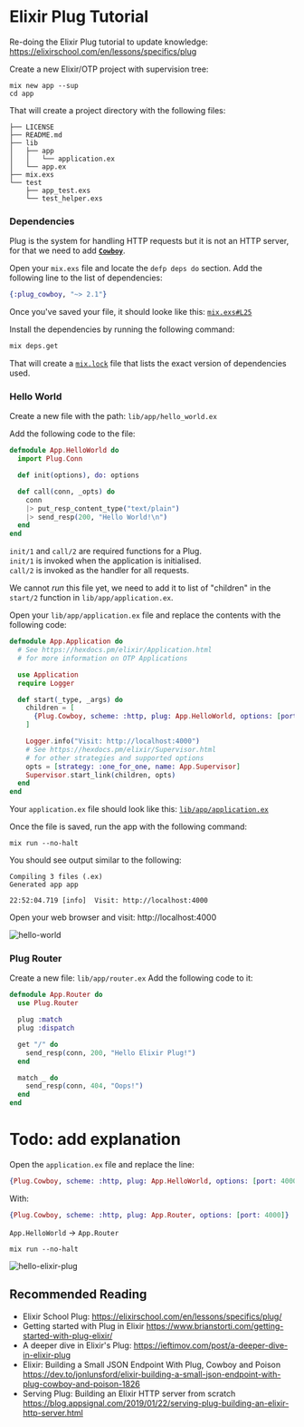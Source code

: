 # Elixir Plug Tutorial

Re-doing the Elixir Plug tutorial to update knowledge:
https://elixirschool.com/en/lessons/specifics/plug

Create a new Elixir/OTP project with supervision tree:

```
mix new app --sup
cd app
```

That will create a project directory with the following files:

```
├── LICENSE
├── README.md
├── lib
│   ├── app
│   │   └── application.ex
│   └── app.ex
├── mix.exs
└── test
    ├── app_test.exs
    └── test_helper.exs
```

### Dependencies

Plug is the system for handling HTTP requests
but it is not an HTTP server,
for that we need to add
[**`Cowboy`**](https://github.com/ninenines/cowboy).

Open your `mix.exs` file and locate the `defp deps do` section.
Add the following line to the list of dependencies:

```elixir
{:plug_cowboy, "~> 2.1"}
```

Once you've saved your file,
it should looke like this:
[`mix.exs#L25`](https://github.com/nelsonic/elixir-plug-tutorial/blob/2857e49409bb3e21f699a165631701e7ca1323e3/mix.exs#L25)

Install the dependencies by running the following command:

```sh
mix deps.get
```

That will create a
[`mix.lock`](https://github.com/nelsonic/elixir-plug-tutorial/blob/0cb4baeba23c7440b2d16ca89721cbe7338f1d09/mix.lock)
file that lists the exact version of dependencies used.


### Hello World

Create a new file with the path: `lib/app/hello_world.ex`

Add the following code to the file:
```elixir
defmodule App.HelloWorld do
  import Plug.Conn

  def init(options), do: options

  def call(conn, _opts) do
    conn
    |> put_resp_content_type("text/plain")
    |> send_resp(200, "Hello World!\n")
  end
end
```

`init/1` and `call/2` are required functions for a Plug. <br />
`init/1` is invoked when the application is initialised. <br />
`call/2` is invoked as the handler for all requests.


We cannot _run_ this file yet,
we need to add it to list of "children"
in the `start/2` function
in `lib/app/application.ex`.

Open your `lib/app/application.ex` file
and replace the contents with the following code:

```elixir
defmodule App.Application do
  # See https://hexdocs.pm/elixir/Application.html
  # for more information on OTP Applications

  use Application
  require Logger

  def start(_type, _args) do
    children = [
      {Plug.Cowboy, scheme: :http, plug: App.HelloWorld, options: [port: 4000]}
    ]

    Logger.info("Visit: http://localhost:4000")
    # See https://hexdocs.pm/elixir/Supervisor.html
    # for other strategies and supported options
    opts = [strategy: :one_for_one, name: App.Supervisor]
    Supervisor.start_link(children, opts)
  end
end
```

Your `application.ex` file should look like this:
[`lib/app/application.ex`](https://github.com/nelsonic/elixir-plug-tutorial/blob/master/lib/app/application.ex)



Once the file is saved, run the app with the following command:

```
mix run --no-halt
```

You should see output similar to the following:

```
Compiling 3 files (.ex)
Generated app app

22:52:04.719 [info]  Visit: http://localhost:4000
```

Open your web browser and visit: http://localhost:4000

![hello-world](https://user-images.githubusercontent.com/194400/78510862-3b2ca900-7790-11ea-945e-a1d7d81d287f.png)


### Plug Router

Create a new file: `lib/app/router.ex`
Add the following code to it:

```elixir
defmodule App.Router do
  use Plug.Router

  plug :match
  plug :dispatch

  get "/" do
    send_resp(conn, 200, "Hello Elixir Plug!")
  end

  match _ do
    send_resp(conn, 404, "Oops!")
  end
end

```

# Todo: add explanation



Open the `application.ex` file and replace the line:

```elixir
{Plug.Cowboy, scheme: :http, plug: App.HelloWorld, options: [port: 4000]}
```

With:

```elixir
{Plug.Cowboy, scheme: :http, plug: App.Router, options: [port: 4000]}
```

`App.HelloWorld` -> `App.Router`


```
mix run --no-halt
```


![hello-elixir-plug](https://user-images.githubusercontent.com/194400/78511381-19352580-7794-11ea-809d-f5b92028e3eb.png)


## Recommended Reading


+ Elixir School Plug:
https://elixirschool.com/en/lessons/specifics/plug/
+ Getting started with Plug in Elixir
https://www.brianstorti.com/getting-started-with-plug-elixir/
+ A deeper dive in Elixir's Plug:
https://ieftimov.com/post/a-deeper-dive-in-elixir-plug
+ Elixir: Building a Small JSON Endpoint With Plug, Cowboy and Poison
https://dev.to/jonlunsford/elixir-building-a-small-json-endpoint-with-plug-cowboy-and-poison-1826
+ Serving Plug: Building an Elixir HTTP server from scratch
https://blog.appsignal.com/2019/01/22/serving-plug-building-an-elixir-http-server.html
